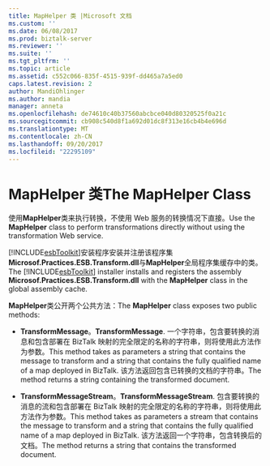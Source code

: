 ```yaml
---
title: MapHelper 类 |Microsoft 文档
ms.custom: ''
ms.date: 06/08/2017
ms.prod: biztalk-server
ms.reviewer: ''
ms.suite: ''
ms.tgt_pltfrm: ''
ms.topic: article
ms.assetid: c552c066-835f-4515-939f-dd465a7a5ed0
caps.latest.revision: 2
author: MandiOhlinger
ms.author: mandia
manager: anneta
ms.openlocfilehash: de74610c40b37560abcbce040d80320525f0a21c
ms.sourcegitcommit: cb908c540d8f1a692d01dc8f313e16cb4b4e696d
ms.translationtype: MT
ms.contentlocale: zh-CN
ms.lasthandoff: 09/20/2017
ms.locfileid: "22295109"
---
```

# <a name="the-maphelper-class"></a><span data-ttu-id="6164b-102">MapHelper 类</span><span class="sxs-lookup"><span data-stu-id="6164b-102">The MapHelper Class</span></span>
<span data-ttu-id="6164b-103">使用**MapHelper**类来执行转换，不使用 Web 服务的转换情况下直接。</span><span class="sxs-lookup"><span data-stu-id="6164b-103">Use the **MapHelper** class to perform transformations directly without using the transformation Web service.</span></span>  
  
 <span data-ttu-id="6164b-104">[!INCLUDE[esbToolkit](../includes/esbtoolkit-md.md)]安装程序安装并注册该程序集**Microsof.Practices.ESB.Transform.dll**与**MapHelper**全局程序集缓存中的类。</span><span class="sxs-lookup"><span data-stu-id="6164b-104">The [!INCLUDE[esbToolkit](../includes/esbtoolkit-md.md)] installer installs and registers the assembly **Microsof.Practices.ESB.Transform.dll** with the **MapHelper** class in the global assembly cache.</span></span>  
  
 <span data-ttu-id="6164b-105">**MapHelper**类公开两个公共方法：</span><span class="sxs-lookup"><span data-stu-id="6164b-105">The **MapHelper** class exposes two public methods:</span></span>  
  
-   <span data-ttu-id="6164b-106">**TransformMessage**。</span><span class="sxs-lookup"><span data-stu-id="6164b-106">**TransformMessage**.</span></span> <span data-ttu-id="6164b-107">一个字符串，包含要转换的消息和包含部署在 BizTalk 映射的完全限定的名称的字符串，则将使用此方法作为参数。</span><span class="sxs-lookup"><span data-stu-id="6164b-107">This method takes as parameters a string that contains the message to transform and a string that contains the fully qualified name of a map deployed in BizTalk.</span></span> <span data-ttu-id="6164b-108">该方法返回包含已转换的文档的字符串。</span><span class="sxs-lookup"><span data-stu-id="6164b-108">The method returns a string containing the transformed document.</span></span>  
  
-   <span data-ttu-id="6164b-109">**TransformMessageStream**。</span><span class="sxs-lookup"><span data-stu-id="6164b-109">**TransformMessageStream**.</span></span> <span data-ttu-id="6164b-110">包含要转换的消息的流和包含部署在 BizTalk 映射的完全限定的名称的字符串，则将使用此方法作为参数。</span><span class="sxs-lookup"><span data-stu-id="6164b-110">This method takes as parameters a stream that contains the message to transform and a string that contains the fully qualified name of a map deployed in BizTalk.</span></span> <span data-ttu-id="6164b-111">该方法返回一个字符串，包含转换后的文档。</span><span class="sxs-lookup"><span data-stu-id="6164b-111">The method returns a string that contains the transformed document.</span></span>